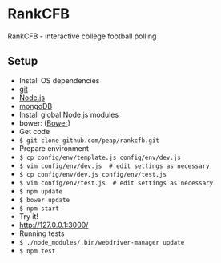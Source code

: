 RankCFB
=======

RankCFB - interactive college football polling

Setup
-----

* Install OS dependencies
 * [git](http://www.git-scm.com/)
 * [Node.js](http://nodejs.org/)
 * [mongoDB](http://www.mongodb.org/)
* Install global Node.js modules
 * bower: ([Bower](http://bower.io/))
* Get code
 * `$ git clone github.com/peap/rankcfb.git`
* Prepare environment
 * `$ cp config/env/template.js config/env/dev.js`
 * `$ vim config/env/dev.js  # edit settings as necessary`
 * `$ cp config/env/dev.js config/env/test.js`
 * `$ vim config/env/test.js  # edit settings as necessary`
 * `$ npm update`
 * `$ bower update`
 * `$ npm start`
* Try it!
 * http://127.0.0.1:3000/
* Running tests
 * `$ ./node_modules/.bin/webdriver-manager update`
 * `$ npm test`
